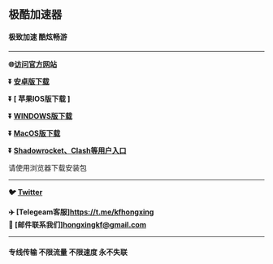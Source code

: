 
 
## 极酷加速器 #

#### 极致加速 酷炫畅游
- - - -
**:globe_with_meridians:<a href="https://hxapp.vip">访问官方网站</a>**

**:arrow_double_down: [  安卓版下载  ](https://hxapp.vip/soft/hxapp.apk)**

**:arrow_double_down: [  苹果IOS版下载  ]**

**:arrow_double_down: [  WINDOWS版下载  ](https://hxapp.vip/soft/hxapp.exe)** 

**:arrow_double_down: [  MacOS版下载 ](https://www.hxapp.vip/soft/hxapp.dmg)** 

**:arrow_double_down: [  Shadowrocket、Clash等用户入口  ](https://user.hxapp.vip/)** 

请使用浏览器下载安装包
 - - - -
**:bird: [Twitter](https://twitter.com/HongXingKF)** 
 
**:airplane: [Telegeam客服]https://t.me/kfhongxing**        
**:e-mail: [邮件联系我们]hongxingkf@gmail.com** 
             
 - - - -
 #### 专线传输 不限流量 不限速度 永不失联


 
